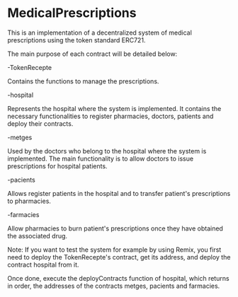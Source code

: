 # MedicalPrescriptions
This is an implementation of a decentralized system of medical prescriptions using the token standard ERC721.

The main purpose of each contract will be detailed below: 

-TokenRecepte

Contains the functions to manage the prescriptions.

-hospital

Represents the hospital where the system is implemented. It contains the necessary functionalities to register pharmacies, doctors, patients and deploy their contracts.

-metges

Used by the doctors who belong to the hospital where the system is implemented. 
The main functionality is to allow doctors to issue prescriptions for hospital patients.

-pacients

Allows register patients in the hospital and to transfer patient's prescriptions to pharmacies.

-farmacies

Allow pharmacies to burn patient's prescriptions once they have obtained the associated drug.

Note: If you want to test the system for example by using Remix, 
you first need to deploy the TokenRecepte's contract, get its address, and deploy the contract hospital from it.


Once done, execute the deployContracts function of hospital, which returns in order, the addresses of the contracts metges, pacients and farmacies.
